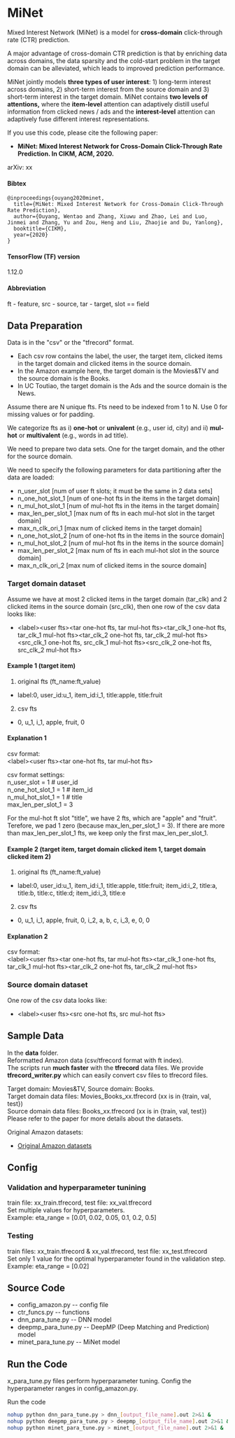 # MiNet

Mixed Interest Network (MiNet) is a model for **cross-domain** click-through rate (CTR) prediction.

A major advantage of cross-domain CTR prediction is that by enriching data across domains, the data sparsity and the cold-start problem in the target domain can be alleviated, which leads to improved prediction performance.

MiNet jointly models **three types of user interest**: 1) long-term interest across domains, 2) short-term interest from the source domain and 3) short-term interest in the target domain. MiNet contains **two levels of attentions,** where the **item-level** attention can adaptively distill useful information from clicked news / ads and the **interest-level** attention can adaptively fuse different interest representations. 

If you use this code, please cite the following paper:
* **MiNet: Mixed Interest Network for Cross-Domain Click-Through Rate Prediction. In CIKM, ACM, 2020.**

arXiv: xx

#### Bibtex
```
@inproceedings{ouyang2020minet,
  title={MiNet: Mixed Interest Network for Cross-Domain Click-Through Rate Prediction},
  author={Ouyang, Wentao and Zhang, Xiuwu and Zhao, Lei and Luo, Jinmei and Zhang, Yu and Zou, Heng and Liu, Zhaojie and Du, Yanlong},
  booktitle={CIKM},
  year={2020}
}
```

#### TensorFlow (TF) version
1.12.0

#### Abbreviation
ft - feature, src - source, tar - target, slot == field

## Data Preparation
Data is in the "csv" or the "tfrecord" format.
* Each csv row contains the label, the user, the target item, clicked items in the target domain and clicked items in the source domain.
* In the Amazon example here, the target domain is the Movies&TV and the source domain is the Books.
* In UC Toutiao, the target domain is the Ads and the source domain is the News.

Assume there are N unique fts. Fts need to be indexed from 1 to N. Use 0 for missing values or for padding.

We categorize fts as i) **one-hot** or **univalent** (e.g., user id, city) and ii) **mul-hot** or **multivalent** (e.g., words in ad title).

We need to prepare two data sets. One for the target domain, and the other for the source domain.

We need to specify the following parameters for data partitioning after the data are loaded:
* n_user_slot [num of user ft slots; it must be the same in 2 data sets]
* n_one_hot_slot_1 [num of one-hot fts in the items in the target domain]
* n_mul_hot_slot_1 [num of mul-hot fts in the items in the target domain]
* max_len_per_slot_1 [max num of fts in each mul-hot slot in the target domain]
* max_n_clk_ori_1 [max num of clicked items in the target domain]
* n_one_hot_slot_2 [num of one-hot fts in the items in the source domain]
* n_mul_hot_slot_2 [num of mul-hot fts in the items in the source domain]
* max_len_per_slot_2 [max num of fts in each mul-hot slot in the source domain]
* max_n_clk_ori_2 [max num of clicked items in the source domain]

### Target domain dataset
Assume we have at most 2 clicked items in the target domain (tar_clk) and 2 clicked items in the source domain (src_clk), then one row of the csv data looks like:
* \<label\>\<user fts\>\<tar one-hot fts, tar mul-hot fts\>\<tar_clk_1 one-hot fts, tar_clk_1 mul-hot fts\>\<tar_clk_2 one-hot fts, tar_clk_2 mul-hot fts\>\<src_clk_1 one-hot fts, src_clk_1 mul-hot fts\>\<src_clk_2 one-hot fts, src_clk_2 mul-hot fts\>

#### Example 1 (target item)
1) original fts (ft_name:ft_value)
* label:0, user_id:u_1, item_id:i_1, title:apple, title:fruit
2) csv fts
* 0, u_1, i_1, apple, fruit, 0

#### Explanation 1
csv format:\
\<label\>\<user fts\>\<tar one-hot fts, tar mul-hot fts\>

csv format settings:\
n_user_slot = 1 # user_id \
n_one_hot_slot_1 = 1 # item_id \
n_mul_hot_slot_1 = 1 # title \
max_len_per_slot_1 = 3

For the mul-hot ft slot "title", we have 2 fts, which are "apple" and "fruit". Terefore, we pad 1 zero (because max_len_per_slot_1 = 3).
If there are more than max_len_per_slot_1 fts, we keep only the first max_len_per_slot_1.

#### Example 2 (target item, target domain clicked item 1, target domain clicked item 2)
1) original fts (ft_name:ft_value)
* label:0, user_id:u_1, item_id:i_1, title:apple, title:fruit; item_id:i_2, title:a, title:b, title:c, title:d; item_id:i_3, title:e
2) csv fts
* 0, u_1, i_1, apple, fruit, 0, i_2, a, b, c, i_3, e, 0, 0

#### Explanation 2
csv format:\
\<label\>\<user fts\>\<tar one-hot fts, tar mul-hot fts\><tar_clk_1 one-hot fts, tar_clk_1 mul-hot fts\>\<tar_clk_2 one-hot fts, tar_clk_2 mul-hot fts\>

### Source domain dataset
One row of the csv data looks like:
* \<label\>\<user fts\>\<src one-hot fts, src mul-hot fts\>

## Sample Data
In the **data** folder.\
Reformatted Amazon data (csv/tfrecord format with ft index). \
The scripts run **much faster** with the **tfrecord** data files.
We provide **tfrecord_writer.py** which can easily convert csv files to tfrecord files.

Target domain: Movies&TV, Source domain: Books. \
Target domain data files: Movies_Books_xx.tfrecord (xx is in {train, val, test})\
Source domain data files: Books_xx.tfrecord (xx is in {train, val, test}) \
Please refer to the paper for more details about the datasets.

Original Amazon datasets:
* [Original Amazon datasets](http://jmcauley.ucsd.edu/data/amazon/index_2014.html)

## Config
### Validation and hyperparameter tunining
train file: xx_train.tfrecord, test file: xx_val.tfrecord \
Set multiple values for hyperparameters. \
Example: eta_range = [0.01, 0.02, 0.05, 0.1, 0.2, 0.5]

### Testing
train files: xx_train.tfrecord & xx_val.tfrecord, test file: xx_test.tfrecord \
Set only 1 value for the optimal hyperparameter found in the validation step. \
Example: eta_range = [0.02]

## Source Code
* config_amazon.py -- config file
* ctr_funcs.py -- functions
* dnn_para_tune.py -- DNN model
* deepmp_para_tune.py -- DeepMP (Deep Matching and Prediction) model
* minet_para_tune.py -- MiNet model

## Run the Code
x_para_tune.py files perform hyperparameter tuning.
Config the hyperparameter ranges in config_amazon.py.

Run the code
```bash
nohup python dnn_para_tune.py > dnn_[output_file_name].out 2>&1 &
nohup python deepmp_para_tune.py > deepmp_[output_file_name].out 2>&1 &
nohup python minet_para_tune.py > minet_[output_file_name].out 2>&1 &
```
